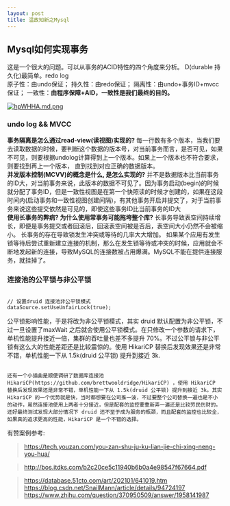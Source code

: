 ```yaml
---
layout: post
title: 温故知新之Mysql
---
```


## Mysql如何实现事务

这是一个很大的问题。可以从事务的ACID特性的四个角度来分析。
D(durable 持久化)最简单。redo log
<br>
原子性：由undo保证； 持久性：由redo保证； 隔离性：由undo+事务ID+mvcc保证； 一致性：**由程序保障+AID，一致性是我们最终的目的。**

[![hpWHHA.md.png](https://z3.ax1x.com/2021/08/22/hpWHHA.md.png)](https://imgtu.com/i/hpWHHA)




### undo log && MVCC

**事务隔离是怎么通过read-view(读视图)实现的?**
每一行数有多个版本，当我们要去读取数据的时候，要判断这个数据的版本号，对当前事务而言，是否可见，如果不可见，则要根据undolog计算得到上一个版本。如果上一个版本也不符合要求，则要找到再上一个版本， 直到找到对应正确的数据版本。
<br>
**并发版本控制(MCVV)的概念是什么, 是怎么实现的?**
并不是数据版本比当前事务的ID大，对当前事务来说，此版本的数据不可见了。因为事务启动(begin)的时候就分配了事务ID，但是一致性视图是在第一个快照读的时候才创建的，如果在这段时间内(启动事务和一致性视图创建间隔)，有其他事务开启并提交了，对于当前事务来说这些提交依然是可见的，即使这些事务ID比当前事务的ID大
<br>
**使用长事务的弊病? 为什么使用常事务可能拖垮整个库?**
长事务导致表空间持续增长，即便是事务提交或者回滚后，回滚表空间被是否后，表空间大小仍然不会被缩小。
长事务的存在导致锁发生冲突或等待的几率大大增加。
如果某个应用有发生锁等待后尝试重新建立连接的机制，那么在发生锁等待或冲突的时候，应用就会不断地发起新的连接，导致MySQL的连接数被占用爆满。MySQL不能在提供连接服务，就挂掉了。

### 连接池的公平锁与非公平锁

```

// 设置druid 连接池非公平锁模式
dataSource.setUseUnfairLock(true);  

```

公平锁影响性能，于是将改为非公平锁模式，其实 druid 默认配置为非公平锁，不过一旦设置了maxWait 之后就会使用公平锁模式。在只修改一个参数的请求下，单机性能提升接近一倍，集群的吞吐量也差不多提升 70%。不过公平锁与非公平锁有这么大的性能差距还是比较震惊的。使用 HikariCP 替换后发现效果还是非常不错，单机性能一下从 1.5k(druid 公平锁) 提升到接近 3k.

```

还有一个小插曲是顺便调研了数据库连接池 HikariCP(https://github.com/brettwooldridge/HikariCP) ，使用 HikariCP 替换后发现效果还是非常不错，单机性能一下从 1.5k(druid 公平锁) 提升到接近 3k。其实 HikariCP 的一个优势就是快，当时都想要在公司推一波，不过要整个公司替换一遍也是不小的动作，虽然连接池使用上两者十分接近，但是配套的监控要重新弄一遍还是比较劳民伤财的。还好最终测试发现大部分情况下 druid 还不至于成为服务的瓶颈，而且配套的监控也比较全，如果真的追求更高的性能，HikariCP 是一个不错的选择。

```

有赞案例参考:
> https://tech.youzan.com/you-zan-shu-ju-ku-lian-jie-chi-xing-neng-you-hua/



>http://bos.itdks.com/b2c20ce5c11940b6b0a4e98547f67664.pdf

> https://database.51cto.com/art/202101/641019.htm
> https://blog.csdn.net/SnailMann/article/details/94724197
> https://www.zhihu.com/question/370950509/answer/1958141987


